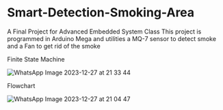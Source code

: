# Smart-Detection-Smoking-Area

A Final Project for Advanced Embedded System Class
This project is programmed in Arduino Mega and utilities a MQ-7 sensor to detect smoke and a Fan to get rid of the smoke 


Finite State Machine

![WhatsApp Image 2023-12-27 at 21 33 44](https://github.com/ranicapriyani/Smart-Detection-Smoking-Area/assets/54729555/47cd4e79-f7c1-457c-aefa-aa517ce3ffb5)


Flowchart

![WhatsApp Image 2023-12-27 at 21 04 47](https://github.com/ranicapriyani/Smart-Detection-Smoking-Area/assets/54729555/1be8ed9b-0d94-4231-99d8-a4878308204d)
